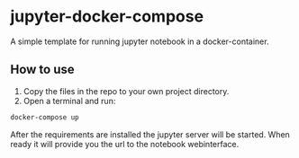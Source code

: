 # jupyter-docker-compose
A simple template for running jupyter notebook in a docker-container.
 
 ## How to use
 1. Copy the files in the repo to your own project directory.
 2. Open a terminal and run:
 ```bash
docker-compose up 
```

After the requirements are installed the jupyter server will be started. When ready it will provide you the url to
 the notebook webinterface.
